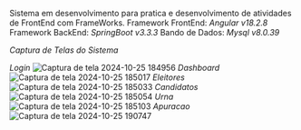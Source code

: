 Sistema em desenvolvimento para pratica e desenvolvimento de atividades de FrontEnd com FrameWorks.
Framework FrontEnd: *Angular v18.2.8*
Framework BackEnd: *SpringBoot v3.3.3*
Bando de Dados: *Mysql v8.0.39*


*Captura de Telas do Sistema*

*Login*
![Captura de tela 2024-10-25 184956](https://github.com/user-attachments/assets/c8d06dde-9cc5-4285-bf7d-f32c5fec0d2c)
*Dashboard*
![Captura de tela 2024-10-25 185017](https://github.com/user-attachments/assets/aa94b895-a37f-4680-8912-bd858b59d8cc)
*Eleitores*
![Captura de tela 2024-10-25 185033](https://github.com/user-attachments/assets/7534b3e5-53b2-4010-881d-09ec64a1f4ea)
*Candidatos*
![Captura de tela 2024-10-25 185054](https://github.com/user-attachments/assets/6d4371be-92f8-4ff3-b569-7ff7f7b7c7fe)
*Urna*
![Captura de tela 2024-10-25 185103](https://github.com/user-attachments/assets/86cf53f6-8931-47fd-aa5b-e649405dbe9a)
*Apuracao*
![Captura de tela 2024-10-25 190747](https://github.com/user-attachments/assets/a6c96611-ab64-4708-8a08-3a2c53d386c2)

